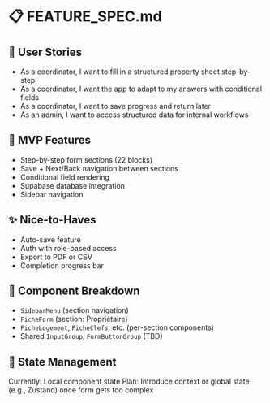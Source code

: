 # 📋 FEATURE\_SPEC.md

## 👥 User Stories

* As a coordinator, I want to fill in a structured property sheet step-by-step
* As a coordinator, I want the app to adapt to my answers with conditional fields
* As a coordinator, I want to save progress and return later
* As an admin, I want to access structured data for internal workflows

## 🎯 MVP Features

* Step-by-step form sections (22 blocks)
* Save + Next/Back navigation between sections
* Conditional field rendering
* Supabase database integration
* Sidebar navigation

## ✨ Nice-to-Haves

* Auto-save feature
* Auth with role-based access
* Export to PDF or CSV
* Completion progress bar

## 🧩 Component Breakdown

* `SidebarMenu` (section navigation)
* `FicheForm` (section: Propriétaire)
* `FicheLogement`, `FicheClefs`, etc. (per-section components)
* Shared `InputGroup`, `FormButtonGroup` (TBD)

## 🔄 State Management

Currently: Local component state
Plan: Introduce context or global state (e.g., Zustand) once form gets too complex
